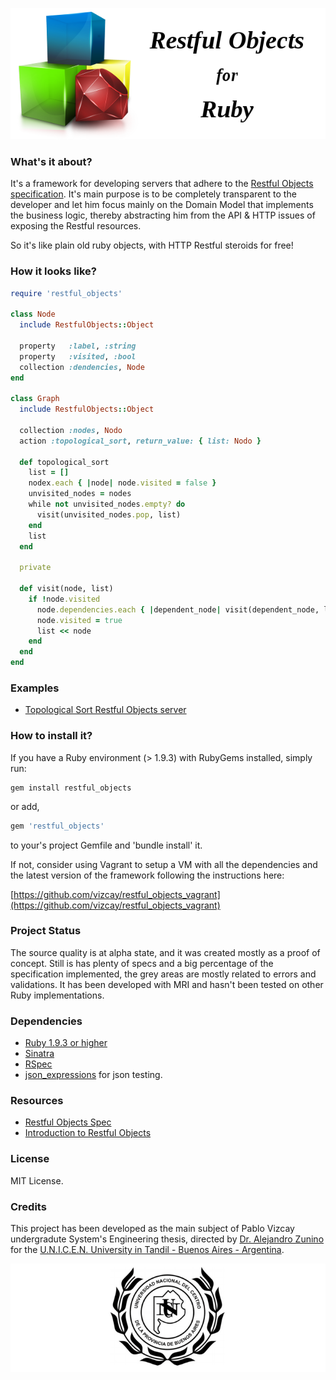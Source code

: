 ![ProjectLogo](docs/project_logo.png)

### What's it about?
It's a framework for developing servers that adhere to the [Restful Objects specification](http://restfulobjects.org/). It's main purpose is to be completely transparent to the developer and let him focus mainly on the Domain Model that implements the business logic, thereby abstracting him from the API & HTTP issues of exposing the Restful resources.

So it's like plain old ruby objects, with HTTP Restful steroids for free!

### How it looks like?
```ruby
require 'restful_objects'

class Node
  include RestfulObjects::Object

  property   :label, :string
  property   :visited, :bool
  collection :dendencies, Node
end

class Graph
  include RestfulObjects::Object

  collection :nodes, Nodo
  action :topological_sort, return_value: { list: Nodo }

  def topological_sort
    list = []
    nodex.each { |node| node.visited = false }
    unvisited_nodes = nodes
    while not unvisited_nodes.empty? do
      visit(unvisited_nodes.pop, list)
    end
    list
  end

  private

  def visit(node, list)
    if !node.visited
      node.dependencies.each { |dependent_node| visit(dependent_node, list) }
      node.visited = true
      list << node
    end
  end
end
```

### Examples
- [Topological Sort Restful Objects server](https://github.com/vizcay/ro_topological_sort)

### How to install it?
If you have a Ruby environment (> 1.9.3) with RubyGems installed, simply run:

```shell
gem install restful_objects
```

or add,

```ruby
gem 'restful_objects'
```

to your's project Gemfile and 'bundle install' it.

If not, consider using Vagrant to setup a VM with all the dependencies and the latest version of the framework following the instructions here:

[https://github.com/vizcay/restful_objects_vagrant](https://github.com/vizcay/restful_objects_vagrant)

### Project Status
The source quality is at alpha state, and it was created mostly as a proof of concept. Still is has plenty of specs and a big percentage of the specification implemented, the grey areas are mostly related to errors and validations. It has been developed with MRI and hasn't been tested on other Ruby implementations.

### Dependencies
- [Ruby 1.9.3 or higher](https://www.ruby-lang.org/)
- [Sinatra](http://www.sinatrarb.com/)
- [RSpec](http://rspec.info/)
- [json_expressions](https://github.com/chancancode/json_expressions) for json testing.

### Resources
- [Restful Objects Spec](http://restfulobjects.org/)
- [Introduction to Restful Objects](http://www.infoq.com/articles/Intro_Restful_Objects)

### License
MIT License.

### Credits
This project has been developed as the main subject of Pablo Vizcay undergradute System's Engineering thesis, directed by [Dr. Alejandro Zunino](http://azunino.sites.exa.unicen.edu.ar/) for the [U.N.I.C.E.N. University in Tandil - Buenos Aires - Argentina](http://www.exa.unicen.edu.ar/).

![UnicenLogo](docs/unicen_logo.png)


